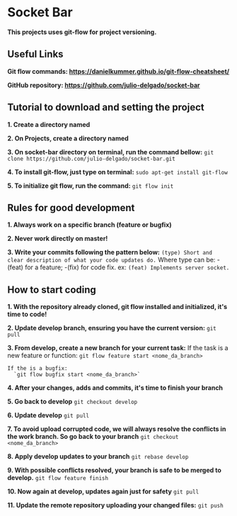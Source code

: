 # Socket Bar

**This projects uses git-flow for project versioning.**

## Useful Links

  **Git flow commands: https://danielkummer.github.io/git-flow-cheatsheet/**

  **GitHub repository: https://github.com/julio-delgado/socket-bar**


## Tutorial to download and setting the project

  **1. Create a directory named <Projects>**

  **2. On Projects, create a directory named <socket-bar>**

  **3. On socket-bar directory on terminal, run the command bellow:**
    `git clone https://github.com/julio-delgado/socket-bar.git`

  **4. To install git-flow, just type on terminal:**
    `sudo apt-get install git-flow`

  **5. To initialize git flow, run the command:**
    `git flow init`

## Rules for good development

  **1. Always work on a specific branch (feature or bugfix)**

  **2. Never work directly on master!**

  **3. Write your commits following the pattern below:**
    `(type) Short and clear description of what your code updates do.`
    Where type can be:
      -(feat) for a feature;
      -(fix) for code fix.
      ex: `(feat) Implements server socket.`

## How to start coding

  **1. With the repository already cloned, git flow installed and initialized, it's time to code!**

  **2. Update develop branch, ensuring you have the current version:**
    `git pull`

  **3. From develop, create a new branch for your current task:**
    If the task is a new feature or function:
      `git flow feature start <nome_da_branch>`

    If the is a bugfix:
      `git flow bugfix start <nome_da_branch>`

  **4. After your changes, adds and commits, it's time to finish your branch**

  **5. Go back to develop**
    `git checkout develop`

  **6. Update develop**
    `git pull`

  **7. To avoid upload corrupted code, we will always resolve the conflicts in the work branch.
    So go back to your branch**
    `git checkout <nome_da_branch>`

  **8. Apply develop updates to your branch**
    `git rebase develop`

  **9. With possible conflicts resolved, your branch is safe to be merged to develop.**
    `git flow feature finish`

  **10. Now again at develop, updates again just for safety**
    `git pull`

  **11. Update the remote repository uploading your changed files:**
    `git push`
